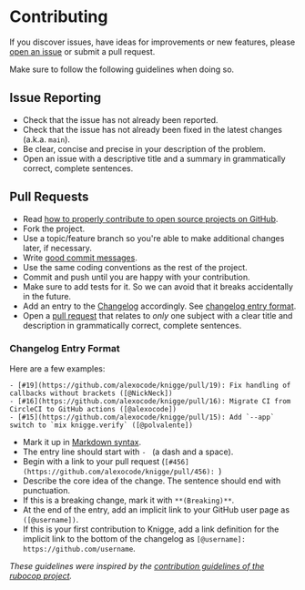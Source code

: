# Contributing

If you discover issues, have ideas for improvements or new features,
please [open an issue](https://github.com/alexocode/knigge/issues)
or submit a pull request.

Make sure to follow the following guidelines when doing so.

## Issue Reporting

* Check that the issue has not already been reported.
* Check that the issue has not already been fixed in the latest changes
  (a.k.a. `main`).
* Be clear, concise and precise in your description of the problem.
* Open an issue with a descriptive title and a summary in grammatically correct,
  complete sentences.

## Pull Requests

* Read [how to properly contribute to open source projects on GitHub](https://www.gun.io/blog/how-to-github-fork-branch-and-pull-request).
* Fork the project.
* Use a topic/feature branch so you're able to make additional changes later, if necessary.
* Write [good commit messages](https://chris.beams.io/posts/git-commit/).
* Use the same coding conventions as the rest of the project.
* Commit and push until you are happy with your contribution.
* Make sure to add tests for it. So we can avoid that it breaks accidentally in the future.
* Add an entry to the [Changelog](./CHANGELOG.md) accordingly. See [changelog entry format](#changelog-entry-format).
* Open a [pull request](https://help.github.com/articles/about-pull-requests) that relates to *only* one subject with a clear title
  and description in grammatically correct, complete sentences.

### Changelog Entry Format

Here are a few examples:

```
- [#19](https://github.com/alexocode/knigge/pull/19): Fix handling of callbacks without brackets ([@NickNeck])
- [#16](https://github.com/alexocode/knigge/pull/16): Migrate CI from CircleCI to GitHub actions ([@alexocode])
- [#15](https://github.com/alexocode/knigge/pull/15): Add `--app` switch to `mix knigge.verify` ([@polvalente])
```

* Mark it up in [Markdown syntax](https://daringfireball.net/projects/markdown/syntax).
* The entry line should start with `- ` (a dash and a space).
* Begin with a link to your pull request (`[#456](https://github.com/alexocode/knigge/pull/456): `)
* Describe the core idea of the change. The sentence should end with punctuation.
* If this is a breaking change, mark it with `**(Breaking)**`.
* At the end of the entry, add an implicit link to your GitHub user page as `([@username])`.
* If this is your first contribution to Knigge, add a link definition for the implicit link to the bottom of the changelog as `[@username]: https://github.com/username`.

*These guidelines were inspired by the [contribution guidelines of the rubocop project](https://github.com/rubocop/rubocop/blob/master/CONTRIBUTING.md).*
